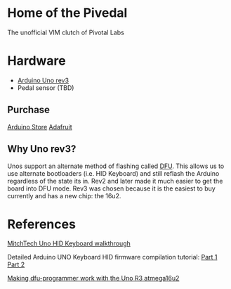 # Home of the Pivedal

The unofficial VIM clutch of Pivotal Labs

# Hardware

* [Arduino Uno rev3](http://arduino.cc/en/Main/ArduinoBoardUno)
* Pedal sensor (TBD)

## Purchase
[Arduino Store](http://store.arduino.cc/ww/index.php?main_page=product_info&cPath=11_12&products_id=195)
[Adafruit](http://adafruit.com/products/50)

## Why Uno rev3?
Unos support an alternate method of flashing called [DFU](http://arduino.cc/en/Hacking/DFUProgramming8U2).
This allows us to use alternate bootloaders (i.e. HID Keyboard) and still reflash the Arduino regardless
of the state its in. Rev2 and later made it much easier to get the board into DFU mode. Rev3 was chosen
because it is the easiest to buy currently and has a new chip: the 16u2.

# References

[MitchTech Uno HID Keyboard walkthrough](http://mitchtech.net/arduino-usb-hid-keyboard/)

Detailed Arduino UNO Keyboard HID firmware compilation tutorial:
[Part 1](http://hunt.net.nz/users/darran/weblog/13a32/Arduino_UNO_Keyboard_HID_Part_1.html)
[Part 2](http://hunt.net.nz/users/darran/weblog/faf5e/Arduino_UNO_Keyboard_HID_Part_2.html)

[Making dfu-programmer work with the Uno R3 atmega16u2](http://academic.cleardefinition.com/2012/07/31/using-dfu-programmer-with-an-arduino-uno-r3/)
